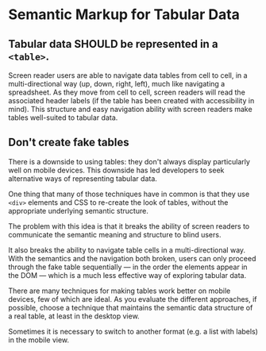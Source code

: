 # Semantic Markup for Tabular Data

## Tabular data SHOULD be represented in a `<table>`.

Screen reader users are able to navigate data tables from cell to cell, in a multi-directional way (up, down, right, left), much like navigating a spreadsheet. As they move from cell to cell, screen readers will read the associated header labels (if the table has been created with accessibility in mind). This structure and easy navigation ability with screen readers make tables well-suited to tabular data.

## Don't create fake tables

There is a downside to using tables: they don't always display particularly well on mobile devices. This downside has led developers to seek alternative ways of representing tabular data. 

One thing that many of those techniques have in common is that they use `<div>` elements and CSS to re-create the look of tables, without the appropriate underlying semantic structure.

The problem with this idea is that it breaks the ability of screen readers to communicate the semantic meaning and structure to blind users.

It also breaks the ability to navigate table cells in a multi-directional way. With the semantics and the navigation both broken, users can only proceed through the fake table sequentially — in the order the elements appear in the DOM — which is a much less effective way of exploring tabular data.

There are many techniques for making tables work better on mobile devices, few of which are ideal. As you evaluate the different approaches, if possible, choose a technique that maintains the semantic data structure of a real table, at least in the desktop view. 

Sometimes it is necessary to switch to another format (e.g. a list with labels) in the mobile view.
